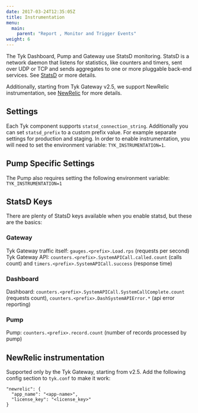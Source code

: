 ```yaml
---
date: 2017-03-24T12:35:05Z
title: Instrumentation
menu:
  main:
    parent: "Report , Monitor and Trigger Events"
weight: 6 
---
```


The Tyk Dashboard, Pump and Gateway use StatsD monitoring. StatsD is a network daemon that listens for statistics, like counters and timers, sent over UDP or TCP and sends aggregates to one or more pluggable back-end services. See [StatsD](https://github.com/etsy/statsd) or more details.

Additionally, starting from Tyk Gateway v2.5, we support NewRelic instrumentation, see [NewRelic](#newrelic) for more details.

## <a name="settings"></a>Settings

Each Tyk component supports `statsd_connection_string`. Additionally you can set `statsd_prefix` to a custom prefix value. For example separate settings for production and staging. In order to enable instrumentation, you will need to set the environment variable: `TYK_INSTRUMENTATION=1`.

## <a name="pump-specific"></a>Pump Specific Settings

The Pump also requires setting the following environment variable: `TYK_INSTRUMENTATION=1`

## <a name="statsd-keys"></a>StatsD Keys

There are plenty of StatsD keys available when you enable statsd, but these are the basics:

### Gateway

Tyk Gateway traffic itself: `gauges.<prefix>.Load.rps` (requests per second)
Tyk Gateway API: `counters.<prefix>.SystemAPICall.called.count` (calls count) and `timers.<prefix>.SystemAPICall.success` (response time)

### Dashboard

Dashboard: `counters.<prefix>.SystemAPICall.SystemCallComplete.count` (requests count), `counters.<prefix>.DashSystemAPIError.*` (api error reporting)

### Pump

Pump: `counters.<prefix>.record.count` (number of records processed by pump)


## <a name="newrelic"></a>NewRelic instrumentation

Supported only by the Tyk Gateway, starting from v2.5. Add the following config section to `tyk.conf` to make it work:
```
"newrelic": {
  "app_name": "<app-name>",
  "license_key": "<license_key>"
}
```

